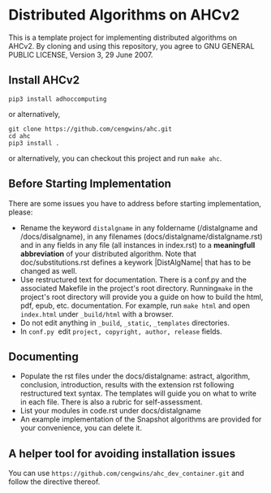 # Distributed Algorithms on AHCv2

This is a template project for implementing distributed algorithms on AHCv2. By cloning and using this repository, you agree to GNU GENERAL PUBLIC LICENSE, Version 3, 29 June 2007. 

## Install AHCv2

```pip3 install adhoccomputing```

or alternatively,

```
git clone https://github.com/cengwins/ahc.git
cd ahc
pip3 install .
```

or alternatively, you can checkout this project and run `make ahc`.

## Before Starting Implementation

There are some issues you have to address before starting implementation, please:


- Rename the keyword `distalgname` in any foldername (/distalgname and /docs/disalgname), in any filenames (docs/distalgname/distalgname.rst) and in any fields in any file (all instances in index.rst) to a **meaningfull abbreviation** of your distributed algorithm. Note that doc/substitutions.rst defines a keywork |DistAlgName| that has to be changed as well.
- Use restructured text for documentation. There is a conf.py and the associated Makefile in the project's root directory. Running``make`` in the project's root directory will provide you a guide on how to build the html, pdf, epub, etc. documentation. For example, run `make html` and open `index.html`  under `_build/html` with a browser.
- Do not edit anything in `_build`, `_static`, `_templates` directories.  
- In `conf.py`  edit `project, copyright, author, release` fields.

## Documenting

- Populate the rst files under the docs/distalgname: astract, algorithm, conclusion, introduction, results with the extension rst following restructured text syntax. The templates will guide you on what to write in each file. There is also a rubric for self-assessment.
- List your modules in code.rst under docs/distalgname
- An example implementation of the Snapshot algorithms are provided for your convenience, you can delete it.

## A helper tool for avoiding installation issues

You can use `https://github.com/cengwins/ahc_dev_container.git` and follow the directive thereof.

